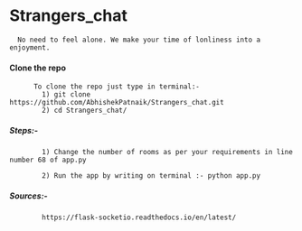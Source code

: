 # Strangers_chat
      No need to feel alone. We make your time of lonliness into a enjoyment. 

#### Clone the repo
          To clone the repo just type in terminal:- 
            1) git clone https://github.com/AbhishekPatnaik/Strangers_chat.git
            2) cd Strangers_chat/
            

#####  Steps:-
            1) Change the number of rooms as per your requirements in line number 68 of app.py
                        
            2) Run the app by writing on terminal :- python app.py
      
##### Sources:-
            https://flask-socketio.readthedocs.io/en/latest/
